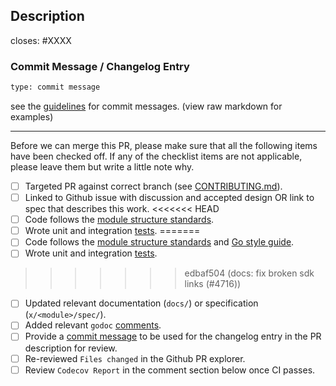 <!-- < < < < < < < < < < < < < < < < < < < < < < < < < < < < < < < < < ☺
v                               ✰  Thanks for creating a PR! ✰
v    Before smashing the submit button please review the checkboxes.
v    If a checkbox is n/a - please still include it but + a little note why
☺ > > > > > > > > > > > > > > > > > > > > > > > > > > > > > > > > >  -->

## Description

<!-- Add a description of the changes that this PR introduces and the files that
are the most critical to review.
-->

closes: #XXXX


### Commit Message / Changelog Entry

```bash
type: commit message
```

see the [guidelines](../CONTRIBUTING.md#commit-messages) for commit messages. (view raw markdown for examples)


<!--
Example commit messages:

fix: skip emission of unpopulated memo field in ics20
deps: updating sdk to v0.46.4
chore: removed unused variables
e2e: adding e2e upgrade test for ibc-go/v6
docs: ics27 v6 documentation updates
feat: add semantic version utilities for e2e tests
feat(api)!: this is an api breaking feature
fix(statemachine)!: this is a statemachine breaking fix
-->

---

Before we can merge this PR, please make sure that all the following items have been
checked off. If any of the checklist items are not applicable, please leave them but
write a little note why.

- [ ] Targeted PR against correct branch (see [CONTRIBUTING.md](https://github.com/cosmos/ibc-go/blob/master/CONTRIBUTING.md#pr-targeting)).
- [ ] Linked to Github issue with discussion and accepted design OR link to spec that describes this work.
<<<<<<< HEAD
- [ ] Code follows the [module structure standards](https://github.com/cosmos/cosmos-sdk/blob/main/docs/docs/building-modules/11-structure.md).
- [ ] Wrote unit and integration [tests](https://github.com/cosmos/ibc-go/blob/master/CONTRIBUTING.md#testing).
=======
- [ ] Code follows the [module structure standards](https://github.com/cosmos/cosmos-sdk/blob/main/docs/build/building-modules/11-structure.md) and [Go style guide](../docs/dev/go-style-guide.md).
- [ ] Wrote unit and integration [tests](https://github.com/cosmos/ibc-go/blob/main/testing/README.md#ibc-testing-package).
>>>>>>> edbaf504 (docs: fix broken sdk links (#4716))
- [ ] Updated relevant documentation (`docs/`) or specification (`x/<module>/spec/`).
- [ ] Added relevant `godoc` [comments](https://blog.golang.org/godoc-documenting-go-code).
- [ ] Provide a [commit message](../CONTRIBUTING.md#commit-messages) to be used for the changelog entry in the PR description for review.
- [ ] Re-reviewed `Files changed` in the Github PR explorer.
- [ ] Review `Codecov Report` in the comment section below once CI passes.
